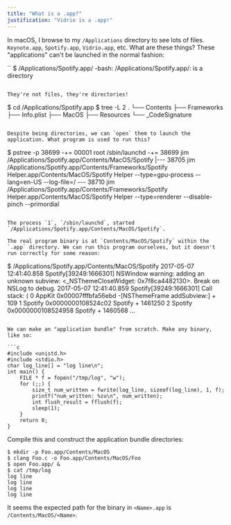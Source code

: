 ```yaml
---
title: "What is a .app?"
justification: "Vidrio is a .app!"
---
```


In macOS, I browse to my `/Applications` directory to see lots of files. `Keynote.app`, `Spotify.app`, `Vidrio.app`, etc. What are these things? These "applications" can't be launched in the normal fashion:

``
$ /Applications/Spotify.app/
-bash: /Applications/Spotify.app/: is a directory
```

They're not files, they're directories!

```
$ cd /Applications/Spotify.app
$ tree -L 2
.
└── Contents
    ├── Frameworks
    ├── Info.plist
    ├── MacOS
    ├── Resources
    └── _CodeSignature
```

Despite being directories, we can `open` them to launch the application. What program is used to run this?

```
$ pstree -p 38699
-+= 00001 root /sbin/launchd
 \-+= 38699 jim /Applications/Spotify.app/Contents/MacOS/Spotify
   |--- 38705 jim /Applications/Spotify.app/Contents/Frameworks/Spotify Helper.app/Contents/MacOS/Spotify Helper --type=gpu-process --lang=en-US --log-file=/
   \--- 38710 jim /Applications/Spotify.app/Contents/Frameworks/Spotify Helper.app/Contents/MacOS/Spotify Helper --type=renderer --disable-pinch --primordial
```

The process `1`, `/sbin/launchd`, started `/Applications/Spotify.app/Contents/MacOS/Spotify`.

The real program binary is at `Contents/MacOS/Spotify` within the `.app` directory. We can run this program ourselves, but it doesn't run correctly for some reason:

```
$ /Applications/Spotify.app/Contents/MacOS/Spotify
2017-05-07 12:41:40.858 Spotify[39249:1666301] NSWindow warning: adding an unknown subview: <_NSThemeCloseWidget: 0x7f8ca4482130>. Break on NSLog to debug.
2017-05-07 12:41:40.859 Spotify[39249:1666301] Call stack:
(
	0   AppKit                              0x00007fffbfa56ebd -[NSThemeFrame addSubview:] + 109
	1   Spotify                             0x0000000108524c02 Spotify + 1461250
	2   Spotify                             0x0000000108524958 Spotify + 1460568
...
```

We can make an "application bundle" from scratch. Make any binary, like so:

```c
#include <unistd.h>
#include <stdio.h>
char log_line[] = "log line\n";
int main() {
	FILE * f = fopen("/tmp/log", "w");
	for (;;) {
		size_t num_written = fwrite(log_line, sizeof(log_line), 1, f);
		printf("num_written: %zu\n", num_written);
		int flush_result = fflush(f);
		sleep(1);
	}
	return 0;
}
```

Compile this and construct the application bundle directories:

```
$ mkdir -p Foo.app/Contents/MacOS
$ clang Foo.c -o Foo.app/Contents/MacOS/Foo
$ open Foo.app/ &
$ cat /tmp/log
log line
log line
log line
log line
```

It seems the expected path for the binary in `<Name>.app` is `/Contents/MacOS/<Name>`.
